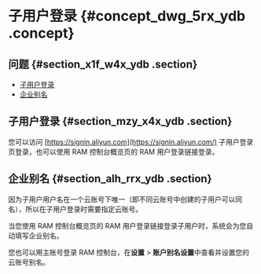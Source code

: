 # 子用户登录 {#concept_dwg_5rx_ydb .concept}

## 问题 {#section_x1f_w4x_ydb .section}

-   [子用户登录](#section_mzy_x4x_ydb)
-   [企业别名](#section_alh_rrx_ydb)

## 子用户登录 {#section_mzy_x4x_ydb .section}

您可以访问 [https://signin.aliyun.com](https://signin.aliyun.com/) 子用户登录页登录，也可以使用 RAM 控制台概览页的 RAM 用户登录链接登录。

## 企业别名 {#section_alh_rrx_ydb .section}

因为子用户用户名在一个云账号下唯一（即不同云账号中创建的子用户可以同名），所以在子用户登录时需要指定云账号。

当您使用 RAM 控制台概览页的 RAM 用户登录链接登录子用户时，系统会为您自动填写企业别名。

您也可以用主账号登录 RAM 控制台，在**设置** \> **账户别名设置**中查看并设置您的云账号别名。

